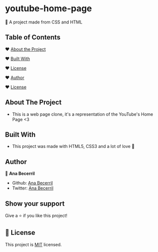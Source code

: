 # youtube-home-page
:leaves: A project made from CSS and HTML 
<!-- TABLE OF CONTENTS -->
## Table of Contents

:hearts: [About the Project](#about-the-project)

:hearts: [Built With](#built-with)

:hearts: [License](#license)

:hearts: [Author](#Author)

:hearts: [License](#License)



<!-- ABOUT THE PROJECT -->
## About The Project

* This is a web page clone, it's a 
representation of the YouTube's Home Page <3 



## Built With
* This project was made with HTML5, CSS3 and a lot of love :green_heart:


## Author

:woman: **Ana Becerril**

- Github: [Ana Becerril](https://github.com/Ana-Becerril)
- Twitter: [Ana Becerril](https://twitter.com/karenbecbel)



## Show your support

Give a ⭐️ if you like this project!

## 📝 License

This project is [MIT](lic.url) licensed.

